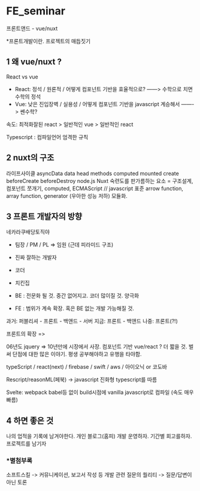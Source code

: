 # FE_seminar


프론트앤드 - vue/nuxt

*프론트개발이란.
프로젝트의 매듭짓기

## 1 왜 vue/nuxt ?

React vs vue

* React: 정석 / 원론적 / 어떻게 컴포넌트 기반을 효율적으로? ——> 수학으로 치면 수학의 정석
* Vue: 낮은 진입장벽 / 실용성 / 어떻게 컴포넌트 기반을 javascript 계승해서 ——-> 쎈수학?

속도: 최적화잘된 react > 일반적인 vue > 일반적인 react

Typescript : 컴파일언어 엄격한 규칙


## 2 nuxt의 구조

라이프사이클
asyncData data head methods computed mounted create beforeCreate beforeDestroy 
node.js
Nuxt 숙련도를 판가름하는 요소 = 구조설계, 컴포넌트 쪼개기, computed, 
ECMAScript // javascript 표준 arrow function, array function, generator (우아한 성능 저하)
모듈화.


## 3 프론트 개발자의 방향

네카라쿠배당토직야


* 팀장 / PM / PL => 임원 (근데 피라미드 구조)
* 진짜 잘하는 개발자
* 코더
* 치킨집


* BE : 전문화 될 것. 중간 없어지고. 코더 많이질 것. 양극화
* FE : 범위가 계속 확장. 혹은 BE 없는 개발 가능해질 것.

과거: 퍼블리셔 - 프론트 - 백앤드 - 서버
지금:           프론트       -         백앤드
나중:                       프론트(?!)


프론트의 확장 =>

06년도 jquery => 10년만에 시장에서 사장.
컴포넌트 기반 vue/react ? 더 짧을 것. 벌써 단점에 대한 많은 이야기.
평생 공부해야하고 유행을 타야함.

typeScript / react(next) / firebase / swift / aws / 아이오닉 or 코도바

Rescript/reasonML(페북) -> javascript 진화형 typescript를 따름

Svelte: webpack babel등 없이 build시점에 vanilla javascript로 컴파일 (속도 매우 빠름)



## 4 하면 좋은 것

나의 업적을 기록에 남겨야한다.
개인 블로그(홈피) 개발 운영하자.
기간별 회고를하자.
프로젝트를 남기자



### *별첨부록

소프트스킬 -> 커뮤니케이션, 보고서 작성 등
개발 관련 질문의 퀄리티 -> 질문/답변이 아닌 토론

